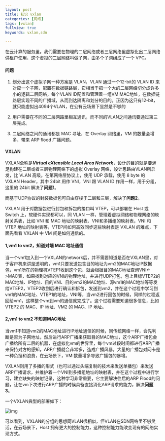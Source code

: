 ```yaml
---
layout: post
title: 初识 vxlan
categories: [网络]
tags: [vxlan]
fullview: true
keywords: vxlan,sdn

---
```


在云计算的服务里，我们需要在物理的二层网络或者三层网络里虚拟化出二层网络供租户使用，这个虚拟的二层网络叫做子网，由多个子网组成了一个 VPC。

#### 问题

1. 划分出这个虚拟子网一种方案是 VLAN，VLAN 通过一个12-bit的 VLAN ID 来对应一个子网，配置在数据链路层，它相当于把一个大的二层网络切分成许多小的逻辑二层网络，每个VLAN ID配置和管理着一组VM MAC地址，在数据链路层实现不同的广播域，从而到达隔离和划分的目的。正因为这只有12-bit，就只能虚拟出4094个VLAN，在公有云场景下显然是不够的

2. 用户需要在不同的二层网路里相互通讯，而不同的VLAN之间通讯要通过第三层完成。

3. 二层网络之间的通讯都是 MAC 寻址，在 Overlay 网络里，VM 的数量会增多，带来 ARP flood 广播问题。

#### VXLAN

VXLAN全称是***Virtual eXtensible Local Area Network***，设计的目的就是要满足构建在二层或者三层物理网络下的虚拟 Overlay 网络，设计思路由VLAN所启发，比 VLAN 高级，在第网络层协议上，使用 UDP 承载，使用 8 byte 的 VXLAN Header，其中 24bit 用作 VNI，VNI 跟 VLAN ID 作用一样，用于分组，这里的 24bit 解决了**问题1**。

而基于UDP协议的封装数据包可自由穿梭于二层和三层，解决了**问题2**。

VXLAN 用于对数据包进行封包和拆包的接口叫 VTEP，可以部署在 Host 或 Switch 上，软硬件实现都可以，同 VLAN 一样，管理着虚拟网络和物理网络的映射关系表，比如 VNI 和 MAC 地址的映射表、VNI和多播组的映射表，VNI 和 VTEP 地址的映射表等，VTEP间如何高效同步这些映射表是 VXLAN 的难点，下面先看看 VXLAN 中 VM 间是如何通信的。

#### 1,vm1 to vm2，知道对端 MAC 地址通信

当一个vm1加入到一个VXLAN的network后，并不需要知道是否在VXLAN里，对于客户机来讲是透明的，vm1只要发送包含目的地址为vm2的MAC地址IP数据包，vm1所在的物理机VTEP1收到这个包，就会根据目的MAC地址查询VNI<->MAC表，如果找到对应的VNI的物理地址，并进行UDP打包，包上目标VTEP2的MAC地址、IP地址、目的VNI、目的vm2的MAC地址、源vm1的MAC地址等等发给VTEP2，VTEP2收到后进行确认和拆包，发送到vm2，并在这个过程中学习到vm1的MAC地址、VTEP1的地址，VNI等，当vm2进行回包的时候，同样的过程返回给vm1，这样整个vm到vm的通信就完成了。这个过程需要知道很多信息，比如 VTEP2 的 MAC、IP 地址、VM2 的 MAC、IP 地址。

#### 2,vm1 to vm2 不知道MAC地址

当vm1不知道vm2的MAC地址进行IP地址通信的时候，同传统网络一样，会先判断是否为子网地址，然后进行ARP广播来获取目的MAC地址，这个ARP广播包会广播给所有二层的机器，在虚拟化vm的世界里，每个vm过段时间都进行ARP广播来保持对方的感知，ARP广播就会非常多，造成广播风暴，大量的广播包对网卡是一种负担和浪费，在云场景下，VM 数量增多导致广播包的暴增。

VXLAN则用了多播的形式（也可以通过头端复制的技术来发送单播包）来发送ARP广播请求，并维护着一个VNI到多播组地址的映射表，并在这个过程中进行学习，建立缺失的映射记录，这种学习非常重要，它主要解决往后的ARP Flood的问题，让在vm下次进行ARP广播的时候具备直接消化ARP请求的能力，解决**问题3**。

一个VXLAN典型的部署如下：

![img](http://yangjunsss.github.io/assets/media/QQ20160712-1@2x.png)

可以看到，VXLAN的分组的思想同VLAN很相似，但VLAN在SDN网络里不够灵活，在云场景下，Host 拥有更大的控制能力，这种控制能力能改变现有的网络实现方式。
